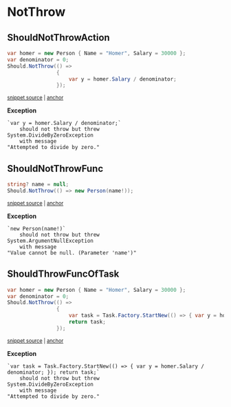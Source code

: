 # NotThrow


## ShouldNotThrowAction

<!-- snippet: ShouldNotThrowExamples.ShouldNotThrowAction.codeSample.approved.cs -->
<a id='snippet-ShouldNotThrowExamples.ShouldNotThrowAction.codeSample.approved.cs'></a>
```cs
var homer = new Person { Name = "Homer", Salary = 30000 };
var denominator = 0;
Should.NotThrow(() =>
                {
                    var y = homer.Salary / denominator;
                });
```
<sup><a href='/src/DocumentationExamples/CodeExamples/ShouldNotThrowExamples.ShouldNotThrowAction.codeSample.approved.cs#L1-L6' title='File snippet `ShouldNotThrowExamples.ShouldNotThrowAction.codeSample.approved.cs` was extracted from'>snippet source</a> | <a href='#snippet-ShouldNotThrowExamples.ShouldNotThrowAction.codeSample.approved.cs' title='Navigate to start of snippet `ShouldNotThrowExamples.ShouldNotThrowAction.codeSample.approved.cs`'>anchor</a></sup>
<!-- endSnippet -->

**Exception**

<!-- include: ShouldNotThrowExamples.ShouldNotThrowAction.exceptionText.approved.txt. path: /src/DocumentationExamples/CodeExamples/ShouldNotThrowExamples.ShouldNotThrowAction.exceptionText.approved.txt -->
```
`var y = homer.Salary / denominator;`
    should not throw but threw
System.DivideByZeroException
    with message
"Attempted to divide by zero."
```
<!-- endInclude -->


## ShouldNotThrowFunc

<!-- snippet: ShouldNotThrowExamples.ShouldNotThrowFunc.codeSample.approved.cs -->
<a id='snippet-ShouldNotThrowExamples.ShouldNotThrowFunc.codeSample.approved.cs'></a>
```cs
string? name = null;
Should.NotThrow(() => new Person(name!));
```
<sup><a href='/src/DocumentationExamples/CodeExamples/ShouldNotThrowExamples.ShouldNotThrowFunc.codeSample.approved.cs#L1-L2' title='File snippet `ShouldNotThrowExamples.ShouldNotThrowFunc.codeSample.approved.cs` was extracted from'>snippet source</a> | <a href='#snippet-ShouldNotThrowExamples.ShouldNotThrowFunc.codeSample.approved.cs' title='Navigate to start of snippet `ShouldNotThrowExamples.ShouldNotThrowFunc.codeSample.approved.cs`'>anchor</a></sup>
<!-- endSnippet -->

**Exception**

<!-- include: ShouldNotThrowExamples.ShouldNotThrowFunc.exceptionText.approved.txt. path: /src/DocumentationExamples/CodeExamples/ShouldNotThrowExamples.ShouldNotThrowFunc.exceptionText.approved.txt -->
```
`new Person(name!)`
    should not throw but threw
System.ArgumentNullException
    with message
"Value cannot be null. (Parameter 'name')"
```
<!-- endInclude -->


## ShouldThrowFuncOfTask

<!-- snippet: ShouldNotThrowExamples.ShouldNotThrowFuncOfTask.codeSample.approved.cs -->
<a id='snippet-ShouldNotThrowExamples.ShouldNotThrowFuncOfTask.codeSample.approved.cs'></a>
```cs
var homer = new Person { Name = "Homer", Salary = 30000 };
var denominator = 0;
Should.NotThrow(() =>
                {
                    var task = Task.Factory.StartNew(() => { var y = homer.Salary / denominator; });
                    return task;
                });
```
<sup><a href='/src/DocumentationExamples/CodeExamples/ShouldNotThrowExamples.ShouldNotThrowFuncOfTask.codeSample.approved.cs#L1-L7' title='File snippet `ShouldNotThrowExamples.ShouldNotThrowFuncOfTask.codeSample.approved.cs` was extracted from'>snippet source</a> | <a href='#snippet-ShouldNotThrowExamples.ShouldNotThrowFuncOfTask.codeSample.approved.cs' title='Navigate to start of snippet `ShouldNotThrowExamples.ShouldNotThrowFuncOfTask.codeSample.approved.cs`'>anchor</a></sup>
<!-- endSnippet -->

**Exception**

<!-- include: ShouldNotThrowExamples.ShouldNotThrowFuncOfTask.exceptionText.approved.txt. path: /src/DocumentationExamples/CodeExamples/ShouldNotThrowExamples.ShouldNotThrowFuncOfTask.exceptionText.approved.txt -->
```
`var task = Task.Factory.StartNew(() => { var y = homer.Salary / denominator; }); return task;`
    should not throw but threw
System.DivideByZeroException
    with message
"Attempted to divide by zero."
```
<!-- endInclude -->
